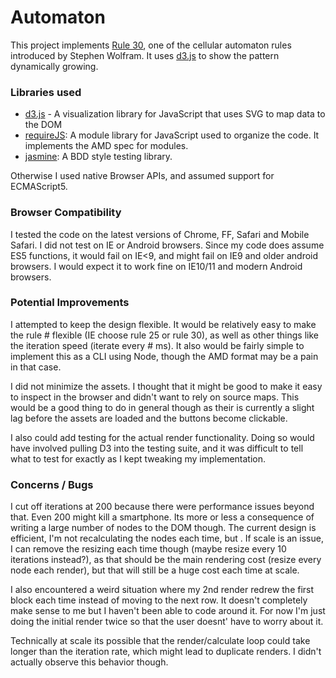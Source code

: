 # Automaton

This project implements [Rule 30][rule30], one of the cellular automaton rules introduced by Stephen Wolfram. It uses [d3.js][d3] to show the pattern dynamically growing.

### Libraries used

- [d3.js][d3] - A visualization library for JavaScript that uses SVG to map data to the DOM
- [requireJS][require]: A module library for JavaScript used to organize the code.  It implements the AMD spec for modules.
- [jasmine][jasmine]: A BDD style testing library.

Otherwise I used native Browser APIs, and assumed support for ECMAScript5.  

### Browser Compatibility

I tested the code on the latest versions of Chrome, FF, Safari and Mobile Safari.  I did not test on IE or Android browsers.  Since my code does assume ES5 functions, it would fail on IE<9, and might fail on IE9 and older android browsers.  I would expect it to work fine on IE10/11 and modern Android browsers.

### Potential Improvements

I attempted to keep the design flexible.  It would be relatively easy to make the rule # flexible (IE choose rule 25 or rule 30), as well as other things like the iteration speed (iterate every # ms).  It also would be fairly simple to implement this as a CLI using Node, though the AMD format may be a pain in that case. 

I did not minimize the assets.  I thought that it might be good to make it easy to inspect in the browser and didn't want to rely on source maps.  This would be a good thing to do in general though as their is currently a slight lag before the assets are loaded and the buttons become clickable.

I also could add testing for the actual render functionality.  Doing so would have involved pulling D3 into the testing suite, and it was difficult to tell what to test for exactly as I kept tweaking my implementation.

### Concerns / Bugs

I cut off iterations at 200 because there were performance issues beyond that.  Even 200 might kill a smartphone.  Its more or less a consequence of writing a large number of nodes to the DOM though.  The current design is efficient, I'm not recalculating the nodes each time, but .  If scale is an issue, I can remove the resizing each time though (maybe resize every 10 iterations instead?), as that should be the main rendering cost (resize every node each render), but that will still be a huge cost each time at scale.

I also encountered a weird situation where my 2nd render redrew the first block each time instead of moving to the next row.  It doesn't completely make sense to me but I haven't been able to code around it.  For now I'm just doing the initial render twice so that the user doesnt' have to worry about it.

Technically at scale its possible that the render/calculate loop could take longer than the iteration rate, which might lead to duplicate renders.  I didn't actually observe this behavior though.


[rule30]:http://mathworld.wolfram.com/Rule30.html
[d3]:http://d3js.org/
[require]: http://requirejs.org/
[jasmine]: http://jasmine.github.io/2.0/introduction.html